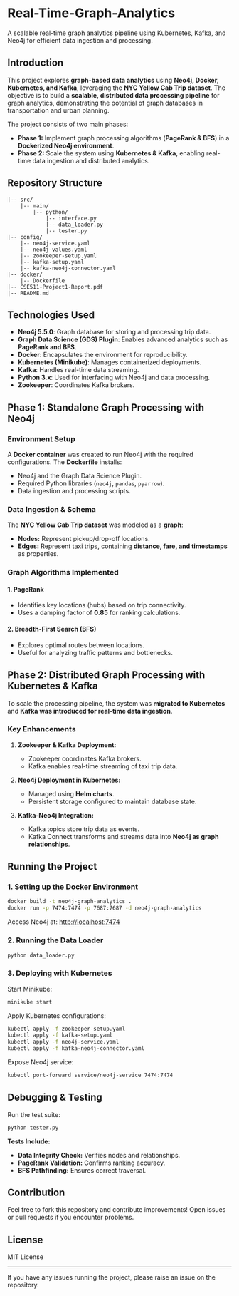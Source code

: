 # Real-Time-Graph-Analytics
A scalable real-time graph analytics pipeline using Kubernetes, Kafka, and Neo4j for efficient data ingestion and processing.

## Introduction
This project explores **graph-based data analytics** using **Neo4j, Docker, Kubernetes, and Kafka**, leveraging the **NYC Yellow Cab Trip dataset**. The objective is to build a **scalable, distributed data processing pipeline** for graph analytics, demonstrating the potential of graph databases in transportation and urban planning.

The project consists of two main phases:

- **Phase 1:** Implement graph processing algorithms (**PageRank & BFS**) in a **Dockerized Neo4j environment**.
- **Phase 2:** Scale the system using **Kubernetes & Kafka**, enabling real-time data ingestion and distributed analytics.

## Repository Structure
```
|-- src/
    |-- main/
        |-- python/
            |-- interface.py
            |-- data_loader.py
            |-- tester.py
|-- config/
    |-- neo4j-service.yaml
    |-- neo4j-values.yaml
    |-- zookeeper-setup.yaml
    |-- kafka-setup.yaml
    |-- kafka-neo4j-connector.yaml
|-- docker/
    |-- Dockerfile
|-- CSE511-Project1-Report.pdf
|-- README.md
```

## Technologies Used
- **Neo4j 5.5.0**: Graph database for storing and processing trip data.
- **Graph Data Science (GDS) Plugin**: Enables advanced analytics such as **PageRank and BFS**.
- **Docker**: Encapsulates the environment for reproducibility.
- **Kubernetes (Minikube)**: Manages containerized deployments.
- **Kafka**: Handles real-time data streaming.
- **Python 3.x**: Used for interfacing with Neo4j and data processing.
- **Zookeeper**: Coordinates Kafka brokers.

## Phase 1: Standalone Graph Processing with Neo4j
### Environment Setup
A **Docker container** was created to run Neo4j with the required configurations. The **Dockerfile** installs:
- Neo4j and the Graph Data Science Plugin.
- Required Python libraries (`neo4j`, `pandas`, `pyarrow`).
- Data ingestion and processing scripts.

### Data Ingestion & Schema
The **NYC Yellow Cab Trip dataset** was modeled as a **graph**:
- **Nodes:** Represent pickup/drop-off locations.
- **Edges:** Represent taxi trips, containing **distance, fare, and timestamps** as properties.

### Graph Algorithms Implemented
#### 1. **PageRank**
- Identifies key locations (hubs) based on trip connectivity.
- Uses a damping factor of **0.85** for ranking calculations.

#### 2. **Breadth-First Search (BFS)**
- Explores optimal routes between locations.
- Useful for analyzing traffic patterns and bottlenecks.

## Phase 2: Distributed Graph Processing with Kubernetes & Kafka
To scale the processing pipeline, the system was **migrated to Kubernetes** and **Kafka was introduced for real-time data ingestion**.

### Key Enhancements
1. **Zookeeper & Kafka Deployment:**
   - Zookeeper coordinates Kafka brokers.
   - Kafka enables real-time streaming of taxi trip data.

2. **Neo4j Deployment in Kubernetes:**
   - Managed using **Helm charts**.
   - Persistent storage configured to maintain database state.

3. **Kafka-Neo4j Integration:**
   - Kafka topics store trip data as events.
   - Kafka Connect transforms and streams data into **Neo4j as graph relationships**.

## Running the Project
### 1. Setting up the Docker Environment
```sh
docker build -t neo4j-graph-analytics .
docker run -p 7474:7474 -p 7687:7687 -d neo4j-graph-analytics
```
Access Neo4j at: [http://localhost:7474](http://localhost:7474)

### 2. Running the Data Loader
```sh
python data_loader.py
```


### 3. Deploying with Kubernetes
Start Minikube:
```sh
minikube start
```
Apply Kubernetes configurations:
```sh
kubectl apply -f zookeeper-setup.yaml
kubectl apply -f kafka-setup.yaml
kubectl apply -f neo4j-service.yaml
kubectl apply -f kafka-neo4j-connector.yaml
```
Expose Neo4j service:
```sh
kubectl port-forward service/neo4j-service 7474:7474
```

## Debugging & Testing
Run the test suite:
```sh
python tester.py
```
**Tests Include:**
- **Data Integrity Check:** Verifies nodes and relationships.
- **PageRank Validation:** Confirms ranking accuracy.
- **BFS Pathfinding:** Ensures correct traversal.

## Contribution
Feel free to fork this repository and contribute improvements! Open issues or pull requests if you encounter problems.

## License
MIT License

---
If you have any issues running the project, please raise an issue on the repository.
